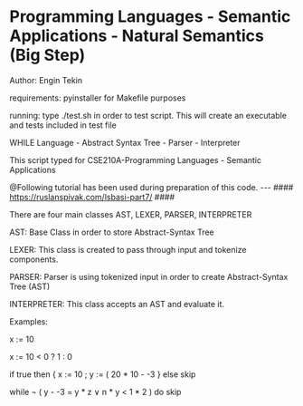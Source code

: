 # Programming Languages - Semantic Applications - Natural Semantics (Big Step)

Author: Engin Tekin

requirements: pyinstaller for Makefile purposes

running: type ./test.sh in order to test script. This will create an executable and tests included in test file

WHILE Language - Abstract Syntax Tree - Parser - Interpreter

This script typed for CSE210A-Programming Languages - Semantic Applications

@Following tutorial has been used during preparation of this code. --- #### https://ruslanspivak.com/lsbasi-part7/ ####

There are four main classes AST, LEXER, PARSER, INTERPRETER

AST: Base Class in order to store Abstract-Syntax Tree

LEXER: This class is created to pass through input and tokenize components.

PARSER: Parser is using tokenized input in order to create Abstract-Syntax Tree (AST)

INTERPRETER: This class accepts an AST and evaluate it.

Examples:

x := 10

x := 10 < 0 ? 1 : 0

if true then { x := 10 ; y := ( 20 * 10 - -3 } else skip

while ¬ ( y - -3 = y * z ∨ n * y < 1 * 2 ) do skip 



